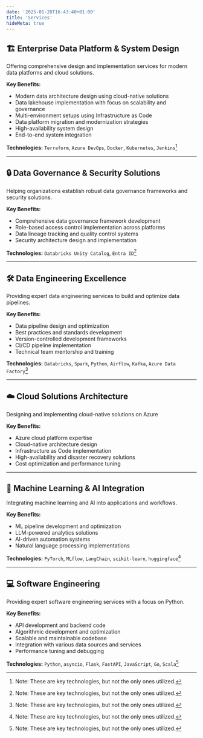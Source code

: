 ```yaml
---
date: '2025-01-28T16:43:40+01:00'
title: 'Services'
hideMeta: true
---
```


## 🏗️ Enterprise Data Platform & System Design

Offering comprehensive design and implementation services for modern data platforms and cloud solutions.

**Key Benefits:**

- Modern data architecture design using cloud-native solutions
- Data lakehouse implementation with focus on scalability and governance
- Multi-environment setups using Infrastructure as Code
- Data platform migration and modernization strategies
- High-availability system design
- End-to-end system integration

**Technologies:** `Terraform`, `Azure DevOps`, `Docker`, `Kubernetes`, `Jenkins`[^1]

---

## 🔒 Data Governance & Security Solutions

Helping organizations establish robust data governance frameworks and security solutions.

**Key Benefits:**

- Comprehensive data governance framework development
- Role-based access control implementation across platforms
- Data lineage tracking and quality control systems
- Security architecture design and implementation

**Technologies:** `Databricks Unity Catalog`, `Entra ID`[^1]

---

## 🛠️ Data Engineering Excellence

Providing expert data engineering services to build and optimize data pipelines.

**Key Benefits:**

- Data pipeline design and optimization
- Best practices and standards development
- Version-controlled development frameworks
- CI/CD pipeline implementation
- Technical team mentorship and training

**Technologies:** `Databricks`, `Spark`, `Python`, `Airflow`, `Kafka`, `Azure Data Factory`[^1]

---

## ☁️ Cloud Solutions Architecture

Designing and implementing cloud-native solutions on Azure

**Key Benefits:**

- Azure cloud platform expertise
- Cloud-native architecture design
- Infrastructure as Code implementation
- High-availability and disaster recovery solutions
- Cost optimization and performance tuning

---

## 🤖 Machine Learning & AI Integration

Integrating machine learning and AI into applications and workflows.

**Key Benefits:**

- ML pipeline development and optimization
- LLM-powered analytics solutions
- AI-driven automation systems
- Natural language processing implementations

**Technologies:** `PyTorch`, `MLflow`, `LangChain`, `scikit-learn`, `huggingface`[^1]

---

## 💻 Software Engineering
Providing expert software engineering services with a focus on Python.

**Key Benefits:**

- API development and backend code
- Algorithmic development and optimization
- Scalable and maintainable codebase
- Integration with various data sources and services
- Performance tuning and debugging

**Technologies:** `Python`, `asyncio`, `Flask`, `FastAPI`, `JavaScript`, `Go`, `Scala`[^1]

[^1]: Note: These are key technologies, but not the only ones utilized.